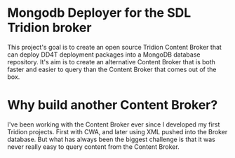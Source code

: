 # Mongodb Deployer for the SDL Tridion broker
This project's goal is to create an open source Tridion Content Broker that can deploy DD4T deployment packages into a MongoDB database repository. 
It's aim is to create an alternative Content Broker that is both faster and easier to query than the Content Broker that comes out of the box.  

# Why build another Content Broker?
I've been working with the Content Broker ever since I developed my first Tridion projects. First with CWA, and later using XML pushed into the Broker database. 
But what has always been the biggest challenge is that it was never really easy to query content from the Content Broker.